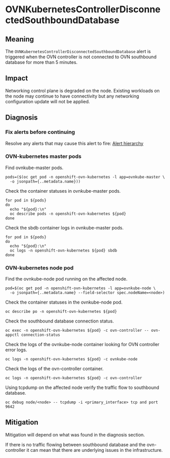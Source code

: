 # OVNKubernetesControllerDisconnectedSouthboundDatabase

## Meaning

The `OVNKubernetesControllerDisconnectedSouthboundDatabase` alert is triggered
when the OVN controller is not connected to OVN southbound database
for more than 5 minutes.

## Impact

Networking control plane is degraded on the node. Existing workloads
on the node may continue to have connectivity but any networking configuration
update will not be applied.

## Diagnosis

### Fix alerts before continuing

Resolve any alerts that may cause this alert to fire:
[Alert hierarchy](./hierarchy/alerts-hierarchy.svg)

### OVN-kubernetes master pods

Find ovnkube-master pods.

```shell
pods=($(oc get pod -n openshift-ovn-kubernetes -l app=ovnkube-master \
  -o jsonpath={..metadata.name}))
```

Check the container statuses in ovnkube-master pods.

```shell
for pod in ${pods}
do
  echo "${pod}:\n"
  oc describe pods -n openshift-ovn-kubernetes ${pod}
done
```

Check the sbdb container logs in ovnkube-master pods.

```shell
for pod in ${pods}
do
  echo "${pod}:\n"
  oc logs -n openshift-ovn-kubernetes ${pod} sbdb
done
```

### OVN-kubernetes node pod

Find the ovnkube-node pod running on the affected node.

```shell
pod=$(oc get pod -n openshift-ovn-kubernetes -l app=ovnkube-node \
  -o jsonpath={..metadata.name} --field-selector spec.nodeName=<node>)
```

Check the container statuses in the ovnkube-node pod.

```shell
oc describe po -n openshift-ovn-kubernetes ${pod}
```

Check the southbound database connection status.

```shell
oc exec -n openshift-ovn-kubernetes ${pod} -c ovn-controller -- ovn-appctl connection-status
```

Check the logs of the ovnkube-node container looking for OVN controller error logs.

```shell
oc logs -n openshift-ovn-kubernetes ${pod} -c ovnkube-node
```

Check the logs of the ovn-controller container.

```shell
oc logs -n openshift-ovn-kubernetes ${pod} -c ovn-controller
```

Using tcpdump on the affected node verify the traffic flow to southbound database.

```shell
oc debug node/<node> -- tcpdump -i <primary_interface> tcp and port 9642
```

## Mitigation

Mitigation will depend on what was found in the diagnosis section.

If there is no traffic flowing between southbound database and the ovn-controller
it can mean that there are underlying issues in the infrastructure.